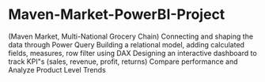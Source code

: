 # Maven-Market-PowerBI-Project
 (Maven Market, Multi-National Grocery Chain)
Connecting and shaping the data through Power Query
Building a relational model, adding calculated fields, measures, row filter using DAX
Designing an interactive dashboard to track KPI"s (sales, revenue, profit, returns)
Compare performance and Analyze Product Level Trends  
